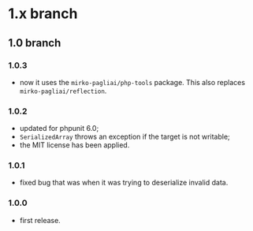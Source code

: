 # 1.x branch
## 1.0 branch
### 1.0.3
* now it uses the `mirko-pagliai/php-tools` package. This also replaces
    `mirko-pagliai/reflection`.

### 1.0.2
* updated for phpunit 6.0;
* `SerializedArray` throws an exception if the target is not writable;
* the MIT license has been applied.

### 1.0.1
* fixed bug that was when it was trying to deserialize invalid data.

### 1.0.0
* first release.
